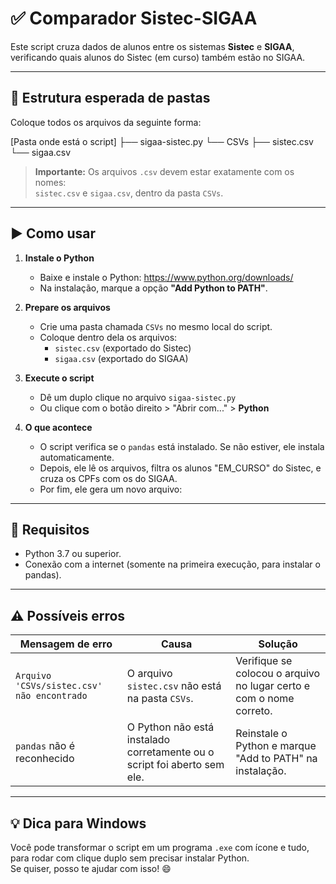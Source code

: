 # ✅ Comparador Sistec-SIGAA

Este script cruza dados de alunos entre os sistemas **Sistec** e **SIGAA**, verificando quais alunos do Sistec (em curso) também estão no SIGAA.

---

## 📁 Estrutura esperada de pastas

Coloque todos os arquivos da seguinte forma:

[Pasta onde está o script]
├── sigaa-sistec.py
└── CSVs
    ├── sistec.csv
    └── sigaa.csv



> **Importante:** Os arquivos `.csv` devem estar exatamente com os nomes:  
> `sistec.csv` e `sigaa.csv`, dentro da pasta `CSVs`.

---

## ▶️ Como usar

1. **Instale o Python**
   - Baixe e instale o Python: https://www.python.org/downloads/
   - Na instalação, marque a opção **"Add Python to PATH"**.

2. **Prepare os arquivos**
   - Crie uma pasta chamada `CSVs` no mesmo local do script.
   - Coloque dentro dela os arquivos:
     - `sistec.csv` (exportado do Sistec)
     - `sigaa.csv` (exportado do SIGAA)

3. **Execute o script**
   - Dê um duplo clique no arquivo `sigaa-sistec.py`
   - Ou clique com o botão direito > "Abrir com..." > **Python**

4. **O que acontece**
   - O script verifica se o `pandas` está instalado. Se não estiver, ele instala automaticamente.
   - Depois, ele lê os arquivos, filtra os alunos "EM_CURSO" do Sistec, e cruza os CPFs com os do SIGAA.
   - Por fim, ele gera um novo arquivo:


---

## 📌 Requisitos

- Python 3.7 ou superior.
- Conexão com a internet (somente na primeira execução, para instalar o pandas).

---

## ⚠️ Possíveis erros

| Mensagem de erro                              | Causa                                                | Solução                                                       |
|-----------------------------------------------|-------------------------------------------------------|----------------------------------------------------------------|
| `Arquivo 'CSVs/sistec.csv' não encontrado`    | O arquivo `sistec.csv` não está na pasta `CSVs`.     | Verifique se colocou o arquivo no lugar certo e com o nome correto. |
| `pandas` não é reconhecido                    | O Python não está instalado corretamente ou o script foi aberto sem ele. | Reinstale o Python e marque "Add to PATH" na instalação.         |

---

## 💡 Dica para Windows

Você pode transformar o script em um programa `.exe` com ícone e tudo, para rodar com clique duplo sem precisar instalar Python.  
Se quiser, posso te ajudar com isso! 😄

